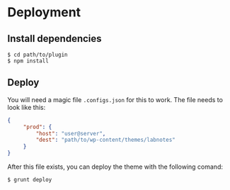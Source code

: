 # Deployment

## Install dependencies

```shell
$ cd path/to/plugin
$ npm install
```

## Deploy

You will need a magic file `.configs.json` for this to work. The file
needs to look like this:

```json
{
     "prod": {
         "host": "user@server",
         "dest": "path/to/wp-content/themes/labnotes"
     }
}
```

After this file exists, you can deploy the theme with the following
comand:

```shell
$ grunt deploy
```
